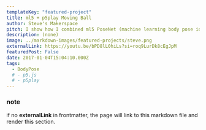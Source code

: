 ```yaml
---
templateKey: "featured-project"
title: ml5 + p5play Moving Ball
author: Steve's Makerspace
pitch: I show how I combined ml5 PoseNet (machine learning body pose identification) with p5play (physics and game engine) using p5.js.
description: (none)
image: ../markdown-images/featured-projects/steve.png
externalLink: https://youtu.be/bPD8lL0hiLs?si=roq9LurDk8cEgJpM
featuredPost: False
date: 2017-01-04T15:04:10.000Z
tags:
  - BodyPose
  # - p5.js
  # - p5play
---
```


### note

if no **externalLink** in frontmatter, the page will link to this markdown file and render this section.
